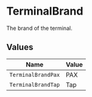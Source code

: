 # TerminalBrand

The brand of the terminal.


## Values

| Name               | Value              |
| ------------------ | ------------------ |
| `TerminalBrandPax` | PAX                |
| `TerminalBrandTap` | Tap                |